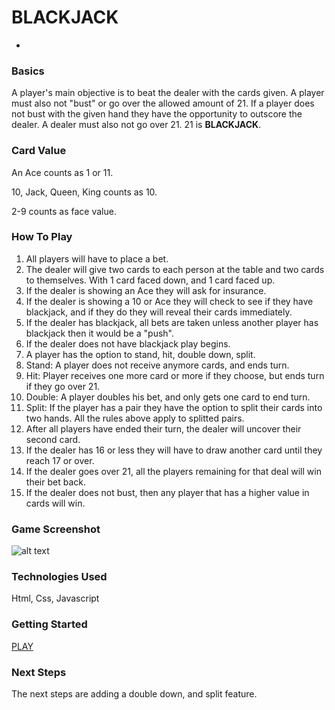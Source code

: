 # BLACKJACK
-

### Basics
A player's main objective is to beat the dealer with the cards given. A player must also not "bust" or go over the allowed amount of 21. If a player does not bust with the given hand they have the opportunity to outscore the dealer. A dealer must also not go over 21. 21 is **BLACKJACK**.

### Card Value
An Ace counts as 1 or 11.

10, Jack, Queen, King counts as 10.

2-9 counts as face value. 


### How To Play
1. All players will have to place a bet.
2. The dealer will give two cards to each person at the table and two cards to themselves. With 1 card faced down, and 1 card faced up.
3. If the dealer is showing an Ace they will ask for insurance. 
4. If the dealer is showing a 10 or Ace they will check to see if they have blackjack, and if they do they will reveal their cards immediately.
5. If the dealer has blackjack, all bets are taken unless another player has blackjack then it would be a "push".
6. If the dealer does not have blackjack play begins.
7. A player has the option to stand, hit, double down, split. 
8. Stand: A player does not receive anymore cards, and ends turn.
9. Hit: Player receives one more card or more if they choose, but ends turn if they go over 21.
10. Double: A player doubles his bet, and only gets one card to end turn. 
11. Split: If the player has a pair they have the option to split their cards into two hands. All the rules above apply to splitted pairs.
12. After all players have ended their turn, the dealer will uncover their second card. 
13. If the dealer has 16 or less they will have to draw another card until they reach 17 or over. 
14. If the dealer goes over 21, all the players remaining for that deal will win their bet back. 
15. If the dealer does not bust, then any player that has a higher value in cards will win. 


### Game Screenshot

![alt text](https://i.imgur.com/YrR2tvC.png)


### Technologies Used


Html, Css, Javascript



### Getting Started


[PLAY](https://eddiejkim077.github.io/blackjack/)

### Next Steps
The next steps are adding a double down, and split feature. 
